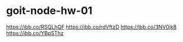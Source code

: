 # goit-node-hw-01

https://ibb.co/RSQLhQF
https://ibb.co/rdVftzD
https://ibb.co/3NV0jk8
https://ibb.co/YBpSThz
